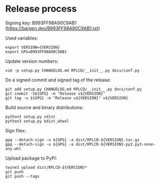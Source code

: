 # Release process

Signing key: B993FF98A90C9AB1 (https://bargen.dev/B993FF98A90C9AB1.txt)

Used variables:

    export VERSION={VERSION}
    export GPG=B993FF98A90C9AB1

Update version numbers:

    vim -p setup.py CHANGELOG.md RPLCD/__init__.py docs/conf.py

Do a signed commit and signed tag of the release:

    git add setup.py CHANGELOG.md RPLCD/__init__.py docs/conf.py
    git commit -S${GPG} -m "Release v${VERSION}"
    git tag -u ${GPG} -m "Release v${VERSION}" v${VERSION}

Build source and binary distributions:

    python3 setup.py sdist
    python3 setup.py bdist_wheel

Sign files:

    gpg --detach-sign -u ${GPG} -a dist/RPLCD-${VERSION}.tar.gz
    gpg --detach-sign -u ${GPG} -a dist/RPLCD-${VERSION}-py2.py3-none-any.whl

Upload package to PyPI:

    twine3 upload dist/RPLCD-${VERSION}*
    git push
    git push --tags
